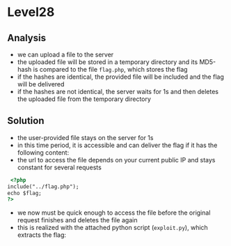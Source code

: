 # Level28

## Analysis
- we can upload a file to the server
- the uploaded file will be stored in a temporary directory and its MD5-hash is compared to the file `flag.php`, which stores the flag
- if the hashes are identical, the provided file will be included and the flag will be delivered
- if the hashes are not identical, the server waits for 1s and then deletes the uploaded file from the temporary directory


## Solution
- the user-provided file stays on the server for 1s
- in this time period, it is accessible and can deliver the flag if it has the following content:
- the url to access the file depends on your current public IP and stays constant for several requests

```html
 <?php
include("../flag.php");
echo $flag;
?>
```

- we now must be quick enough to access the file before the original request finishes and deletes the file again
- this is realized with the attached python script (`exploit.py`), which extracts the flag:

```